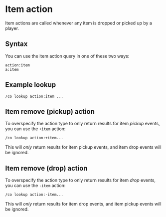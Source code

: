 # Item action

Item actions are called whenever any item is dropped or picked up by a player.

## Syntax

You can use the item action query in one of these two ways:

```
action:item
a:item
```

## Example lookup

```
/co lookup action:item ...
```

## Item remove (pickup) action

To overspecify the action type to only return results for item *pickup* events,
you can use the `+item` action:

```
/co lookup action:+item...
```

This will *only* return results for item pickup events, and item drop events
will be ignored.

## Item remove (drop) action

To overspecify the action type to only return results for item *drop* events,
you can use the `-item` action:

```
/co lookup action:-item...
```

This will *only* return results for item drop events, and item pickup events
will be ignored.


